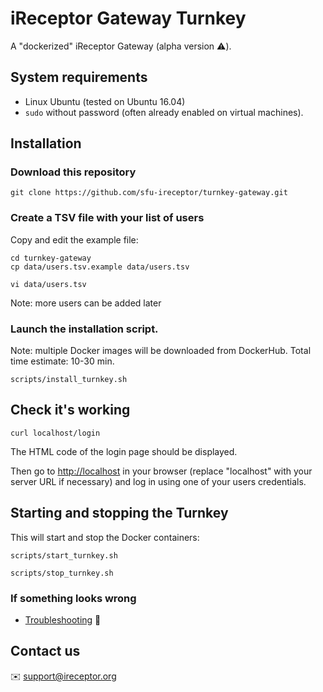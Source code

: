 # iReceptor Gateway Turnkey

A "dockerized" iReceptor Gateway (alpha version :warning:).

## System requirements

- Linux Ubuntu (tested on Ubuntu 16.04)
- `sudo` without password (often already enabled on virtual machines).
 
## Installation

### Download this repository

```
git clone https://github.com/sfu-ireceptor/turnkey-gateway.git
```

### Create a TSV file with your list of users

Copy and edit the example file:

```
cd turnkey-gateway
cp data/users.tsv.example data/users.tsv

vi data/users.tsv 
```

Note: more users can be added later

### Launch the installation script.

Note: multiple Docker images will be downloaded from DockerHub. Total time estimate: 10-30 min.

```
scripts/install_turnkey.sh
```

## Check it's working

```
curl localhost/login
```

The HTML code of the login page should be displayed.

Then go to <http://localhost> in your browser (replace "localhost" with your server URL if necessary) and log in using one of your users credentials.

## Starting and stopping the Turnkey
This will start and stop the Docker containers:
```
scripts/start_turnkey.sh
```
```
scripts/stop_turnkey.sh
```

### If something looks wrong
- [Troubleshooting](doc/troubleshooting.md) :hammer:

## Contact us
:envelope: <support@ireceptor.org>